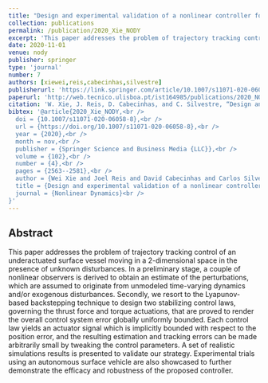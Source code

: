 ```yaml
---
title: "Design and experimental validation of a nonlinear controller for underactuated surface vessels"
collection: publications
permalink: /publication/2020_Xie_NODY
excerpt: 'This paper addresses the problem of trajectory tracking control of an underactuated surface vessel moving in a two-dimensional space in the presence of unknown disturbances.'
date: 2020-11-01
venue: nody
publisher: springer
type: 'journal'
number: 7
authors: [xiewei,reis,cabecinhas,silvestre]
publisherurl: 'https://link.springer.com/article/10.1007/s11071-020-06058-8'
paperurl: 'http://web.tecnico.ulisboa.pt/ist164985/publications/2020_NODY_Design_and_experimental_validation_of_a_nonlinear_controller_for_underactuated_surface_vessels.pdf'
citation: 'W. Xie, J. Reis, D. Cabecinhas, and C. Silvestre, “Design and experimental validation of a nonlinear controller for underactuated surface vessels,” Nonlinear Dynamics, vol. 102, no. 4. Springer Science and Business Media LLC, pp. 2563–2581, Nov. 06, 2020.'
bibtex: '@article{2020_Xie_NODY,<br />
  doi = {10.1007/s11071-020-06058-8},<br />
  url = {https://doi.org/10.1007/s11071-020-06058-8},<br />
  year = {2020},<br />
  month = nov,<br />
  publisher = {Springer Science and Business Media {LLC}},<br />
  volume = {102},<br />
  number = {4},<br />
  pages = {2563--2581},<br />
  author = {Wei Xie and Joel Reis and David Cabecinhas and Carlos Silvestre},<br />
  title = {Design and experimental validation of a nonlinear controller for underactuated surface vessels},<br />
  journal = {Nonlinear Dynamics}<br />
}'
---
```

**Abstract**
---
This paper addresses the problem of trajectory tracking control of an underactuated surface vessel moving in a 2-dimensional space in the presence of unknown disturbances.
In a preliminary stage, a couple of nonlinear observers is derived to obtain an estimate of the perturbations, which are assumed to originate from unmodeled time-varying dynamics and/or exogenous disturbances.
Secondly, we resort to the Lyapunov-based backstepping technique to design two stabilizing control laws, governing the thrust force and torque actuations, that are proved to render the overall control system error globally uniformly bounded.
Each control law yields an actuator signal which is implicitly bounded with respect to the position error, and the resulting estimation and tracking errors can be made arbitrarily small by tweaking the control parameters.
A set of realistic simulations results is presented to validate our strategy. Experimental trials using an autonomous surface vehicle are also showcased to further demonstrate the efficacy and robustness of the proposed controller.
